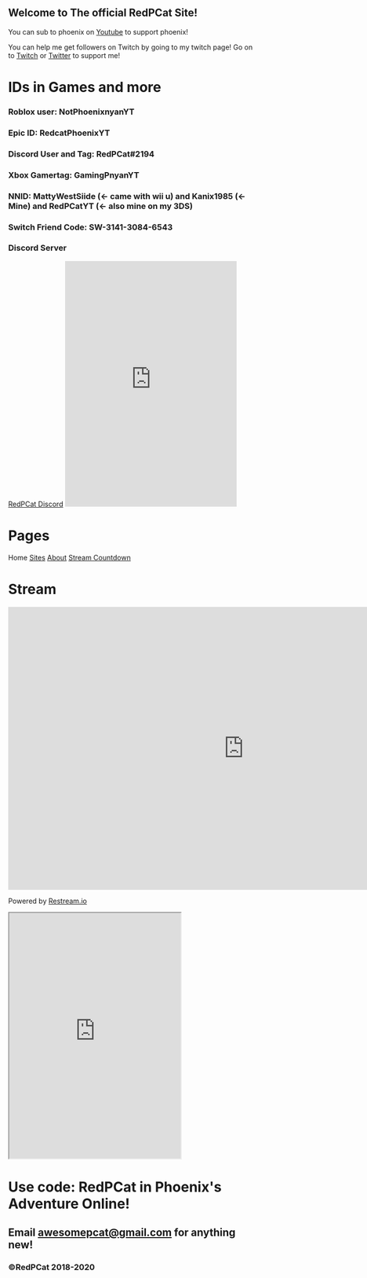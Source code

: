 ## Welcome to The official RedPCat Site!

You can sub to phoenix on [Youtube](https://www.youtube.com/channel/UC_BqPAXWMMIt2H-tdSTeggw) to support phoenix!

You can help me get followers on Twitch by going to my twitch page! Go on to [Twitch](https://www.twitch.tv/redpcat_live) or [Twitter](https://www.twitter.com/redphoenixcat) to support me!

# IDs in Games and more

### Roblox  user: NotPhoenixnyanYT
### Epic ID: RedcatPhoenixYT
### Discord User and Tag: RedPCat#2194
### Xbox Gamertag: GamingPnyanYT
### NNID: MattyWestSiide (<- came with wii u) and Kanix1985 (<- Mine) and RedPCatYT (<- also mine on my 3DS)
### Switch Friend Code: SW-3141-3084-6543

### Discord Server

[RedPCat Discord](https://discord.gg/GuQkvx7) <iframe src="https://canary.discord.com/widget?id=706261591145840730&theme=dark" width="350" height="500" allowtransparency="true" frameborder="0" sandbox="allow-popups allow-popups-to-escape-sandbox allow-same-origin allow-scripts"></iframe>

# Pages

Home [Sites](https://redcatphoenix2.github.io/404) [About](https://redcatphoenix2.github.io/about) [Stream Countdown](https://redcatphoenix2.github.io/stream-timer/)

# Stream

<iframe src="https://embed.restream.io/player/index.html?token=33a1c541abd776e5192e4a95393a5271" width="960" height="576" frameborder="0" allowfullscreen></iframe><p>Powered by <a href="https://restream.io">Restream.io</a></p>

<iframe
  id="chat_embed"
  src="https://www.twitch.tv/embed/redpcat_live/chat?parent=redcatphoenix2.github.io"
  height="500"
  width="350">
</iframe>

# Use code: RedPCat in Phoenix's Adventure Online!
## Email awesomepcat@gmail.com for anything new!
### ©RedPCat 2018-2020

